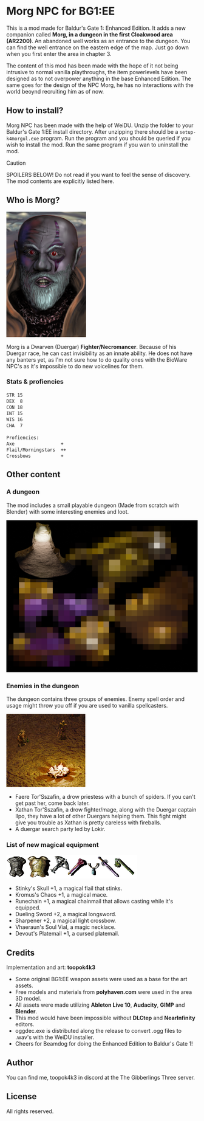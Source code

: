 # Morg NPC for BG1:EE

This is a mod made for Baldur's Gate 1: Enhanced Edition. It adds a new companion called **Morg, in a dungeon in the first Cloakwood area (AR2200)**. An abandoned well works as an entrance to the dungeon. You can find the well entrance on the eastern edge of the map. Just go down when you first enter the area in chapter 3.

The content of this mod has been made with the hope of it not being intrusive to normal vanilla playthroughs, the item powerlevels have been designed as to not overpower anything in the base Enhanced Edition. The same goes for the design of the NPC Morg, he has no interactions with the world beoynd recruiting him as of now.

## How to install?

Morg NPC has been made with the help of WeiDU. Unzip the folder to your Baldur's Gate 1:EE install directory. After unzipping there should be a `setup-k4morgul.exe` program. Run the program and you should be queried if you wish to install the mod. Run the same program if you wan to uninstall the mod.

> [!CAUTION]
> SPOILERS BELOW! Do not read if you want to feel the sense of discovery. The mod contents are explicitly listed here.

## Who is Morg?
![Portrait of Morg](morg_face.png?raw=true)

Morg is a Dwarven (Duergar) **Fighter/Necromancer**. Because of his Duergar race, he can cast invisibility as an innate ability. He does not have any banters yet, as I'm not sure how to do quality ones with the BioWare NPC's as it's impossible to do new voicelines for them.

### Stats & profiencies

```
STR 15
DEX  8
CON 18
INT 15
WIS 16
CHA  7

Profiencies:
Axe                 +
Flail/Morningstars  ++
Crossbows           +
```

## Other content

### A dungeon

The mod includes a small playable dungeon (Made from scratch with Blender) with some interesting enemies and loot.

![Zoomed out image of the area, most of it is pixelated](area_spoiler.png?raw=true)

### Enemies in the dungeon

The dungeon contains three groups of enemies. Enemy spell order and usage might throw you off if you are used to vanilla spellcasters.

![A duergar in platemail and a drow with chainmail stand next to a campfire](enemies.png?raw=true)

+ Faere Tor'Sszafin, a drow priestess with a bunch of spiders. If you can't get past her, come back later.
+ Xathan Tor'Sszafin, a drow fighter/mage, along with the Duergar captain Ilpo, they have a lot of other Duergars helping them. This fight might give you trouble as Xathan is pretty careless with fireballs.
+ A duergar search party led by Lokir.

### List of new magical equipment
![In-game icons of the items listed below](all_items.png?raw=true)
+ Stinky's Skull +1, a magical flail that stinks.
+ Kromus's Chaos +1, a magical mace.
+ Runechain +1, a magical chainmail that allows casting while it's equipped.
+ Dueling Sword +2, a magical longsword.
+ Sharpener +2, a magical light crossbow.
+ Vhaeraun's Soul Vial, a magic necklace.
+ Devout's Platemail +1, a cursed platemail.

## Credits

Implementation and art: **toopok4k3**

+ Some original BG1:EE weapon assets were used as a base for the art assets.
+ Free models and materials from **polyhaven.com** were used in the area 3D model.
+ All assets were made utilizing **Ableton Live 10**, **Audacity**, **GIMP** and **Blender**.
+ This mod would have been impossible without **DLCtep** and **NearInfinity** editors.
+ oggdec.exe is distributed along the release to convert .ogg files to .wav's with the WeiDU installer.
+ Cheers for Beamdog for doing the Enhanced Edition to Baldur's Gate 1!

## Author

You can find me, toopok4k3 in discord at the The Gibberlings Three server.

## License

All rights reserved.
